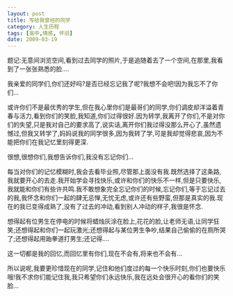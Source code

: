 ```yaml
---
layout: post
title: 写给我曾经的同学
category: 人生历程 
tags: [高中,情感, 怀旧]
date: 2009-03-19
---
```

题记:无意间浏览空间,看到过去同学的照片,于是追随着去了一个空间,在那里,我看到了一张张熟悉的脸....

我亲爱的同学们,你们还好吗?是否已经忘记我了呢?我想不会吧!因为我忘不了你们...

或许你们不是最优秀的学生,但在我心里你们是最哥们的同学,你们调皮却洋溢着青春与活力,看到你们的笑脸,我知道,你们过得很好.因为转学,我离开了你们,不是对你们的失望,只是我对自己的要求高了,说实话,离开你们我过得没那么开心了,虽然遗憾过,但我又转学了,妈妈说我的同学很多,因为我转了学,可是我却觉得悲哀,因为不能把你们在我记忆里刻得更深.

很想,很想你们,我想告诉你们,我没有忘记你们...

每当对你们的记忆模糊时,我会去看毕业照,尽管那上面没有我.既然选择了这条路,我就要开心的去走.我开始学会寻找快乐,或许和你们的快乐不一样,但是只要快乐,我就能和你们有些许共鸣.我不敢想象完全忘记你们的时候,忘记你们,等于忘记过去的我,我怀念和你们一起的肆无忌惮,无忧无虑,或许还有些野蛮,但那是真实的我.现在的我已变得成熟了,没有了过去的冲动,看到别人冲动的样子,我很是怀念.

想得起有位男生在停电的时候将蜡烛灰涂在脸上,花花的脸,让老师无语,让同学狂笑;还想得起和你们一起玩激光;还想得起与某位男生争吵,结果自己偷偷的在厕所哭了;还想得起用跆拳道打男生;还记得....

这一切都是我的回忆,而回忆里有你们,现在不会有,将来也不会有...

所以说呢,我要更珍惜现在的同学,记住和他们度过的每一个快乐时刻,你们也要快乐哦!我不求你们能记住我,我只希望你们永远快乐,我在远处会很开心的看你们的笑脸...